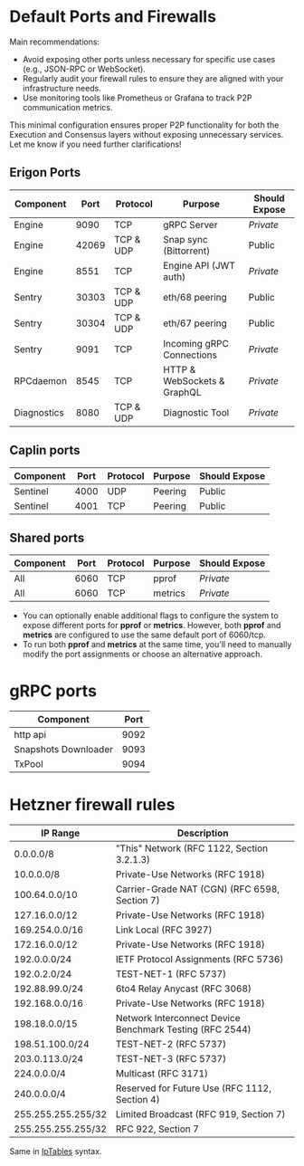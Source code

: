 # Default Ports and Firewalls

Main recommendations:

- Avoid exposing other ports unless necessary for specific use cases (e.g., JSON-RPC or WebSocket).
- Regularly audit your firewall rules to ensure they are aligned with your infrastructure needs.
- Use monitoring tools like Prometheus or Grafana to track P2P communication metrics.

This minimal configuration ensures proper P2P functionality for both the Execution and Consensus layers without exposing unnecessary services. Let me know if you need further clarifications!


## Erigon Ports

| Component  | Port  | Protocol  | Purpose                     |  Should Expose |
| ---------- | ----- | --------- | --------------------------- | -------------- |
| Engine     | 9090  | TCP       | gRPC Server                 | *Private*      |
| Engine     | 42069 | TCP & UDP | Snap sync (Bittorrent)      | Public         |
| Engine     | 8551  | TCP       | Engine API (JWT auth)       | *Private*      |
| Sentry     | 30303 | TCP & UDP | eth/68 peering              | Public         |
| Sentry     | 30304 | TCP & UDP | eth/67 peering              | Public         |
| Sentry     | 9091  | TCP       | Incoming gRPC Connections   | *Private*      |
| RPCdaemon  | 8545  | TCP       | HTTP & WebSockets & GraphQL | *Private*      |
| Diagnostics| 8080  | TCP & UDP | Diagnostic Tool             | *Private*      |

## Caplin ports

| Component | Port | Protocol | Purpose | Should Expose  |
| --------- | ---- | -------- | ------- | -------------- |
| Sentinel  | 4000 | UDP      | Peering | Public         |
| Sentinel  | 4001 | TCP      | Peering | Public         |

## Shared ports

| Component | Port | Protocol | Purpose | Should Expose    |
| --------- | ---- | -------- | ------- | ---------------  |
| All       | 6060 | TCP      | pprof   | *Private*        |
| All       | 6060 | TCP      | metrics | *Private*        |

- You can optionally enable additional flags to configure the system to expose different ports for **pprof** or **metrics**. However, both **pprof** and **metrics** are configured to use the same default port of 6060/tcp.
- To run both **pprof** and **metrics** at the same time, you'll need to manually modify the port assignments or choose an alternative approach.

# gRPC ports

| Component           | Port |
| ------------------- | ---- |
| http api            | 9092 |
| Snapshots Downloader| 9093 |
| TxPool              | 9094 |


# Hetzner firewall rules


| IP Range                       | Description                                  |
| ------------------------------ | -----------------------------------------    |
| 0.0.0.0/8                      | "This" Network (RFC 1122, Section 3.2.1.3)   |
| 10.0.0.0/8                     | Private-Use Networks (RFC 1918)              |
| 100.64.0.0/10                  | Carrier-Grade NAT (CGN) (RFC 6598, Section 7)|
| 127.16.0.0/12                  | Private-Use Networks (RFC 1918)              |
| 169.254.0.0/16                 | Link Local (RFC 3927)                        |
| 172.16.0.0/12                  | Private-Use Networks (RFC 1918)              |
| 192.0.0.0/24                   | IETF Protocol Assignments (RFC 5736)         |
| 192.0.2.0/24                   | TEST-NET-1 (RFC 5737)                        |
| 192.88.99.0/24                 | 6to4 Relay Anycast (RFC 3068)                |
| 192.168.0.0/16                 | Private-Use Networks (RFC 1918)              |
| 198.18.0.0/15                  | Network Interconnect Device Benchmark Testing (RFC 2544)|
| 198.51.100.0/24                | TEST-NET-2 (RFC 5737)                        |
| 203.0.113.0/24                 | TEST-NET-3 (RFC 5737)                        |
| 224.0.0.0/4                    | Multicast (RFC 3171)                         |
| 240.0.0.0/4                    | Reserved for Future Use (RFC 1112, Section 4)|
| 255.255.255.255/32             | Limited Broadcast (RFC 919, Section 7)       |
| 255.255.255.255/32             | RFC 922, Section 7                           |

Same in [IpTables](https://ethereum.stackexchange.com/questions/6386/how-to-prevent-being-blacklisted-for-running-an-ethereum-client/13068#13068) syntax.